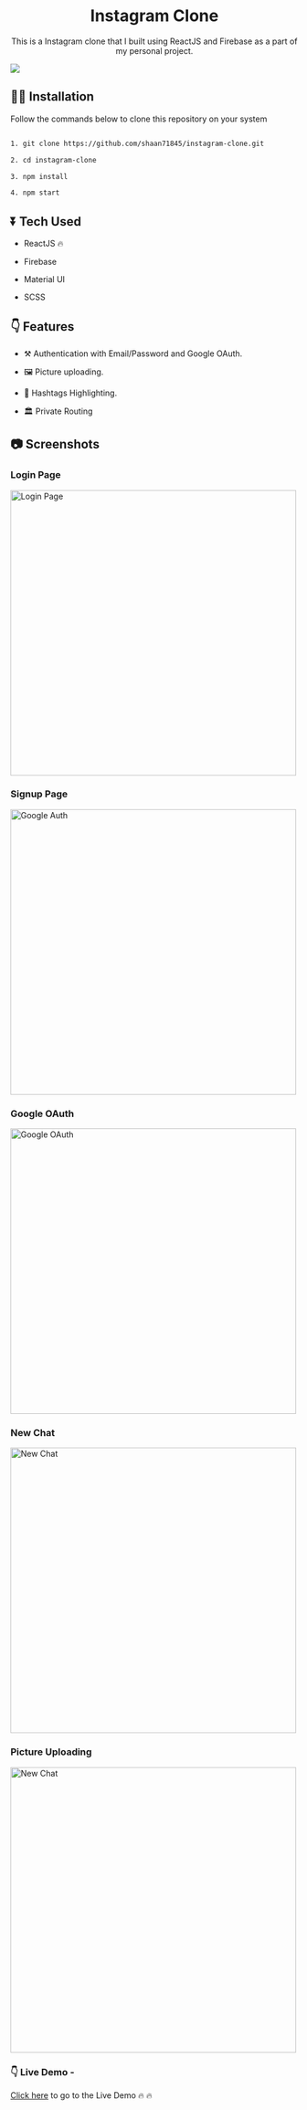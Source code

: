 <div>
	<h1 align="center"> Instagram Clone</h1>
	<p align="center">This is a Instagram clone that I built using ReactJS and Firebase as a part of my personal project.</p>
	<img src="https://cdn.sanity.io/images/izpqy9cv/production/51577cf63044f4b699fd1eb680d9c21e540f8d6f-1280x896.jpg" />
</div>

## 👩‍💻 Installation
Follow the commands below to clone this repository on your system

```bash

1. git clone https://github.com/shaan71845/instagram-clone.git

2. cd instagram-clone

3. npm install

4. npm start

```

  

## ⏬ Tech Used

* ReactJS 🔥

* Firebase

* Material UI

* SCSS

  
  

## 👇 Features

* ⚒ Authentication with Email/Password and Google OAuth.

* 🖼️ Picture uploading.

* 🌈 Hashtags Highlighting.
* 🏛️ Private Routing

  

## 📷 Screenshots


### Login Page
<img src="https://cdn.sanity.io/images/izpqy9cv/production/62b2209ff033b85f49402a84c6859f1111687a44-1320x744.png" width="500" title="Login Page"/>

  
### Signup Page

<img src="https://cdn.sanity.io/images/izpqy9cv/production/f8c488b574322d30f4bcdc97a443f9c9c6f0e83c-1319x743.png " width="500" title="Google Auth" />

  ### Google OAuth 

<img src="https://cdn.sanity.io/images/izpqy9cv/production/42a2a8b64596c4167c905aa7afb6c2a365279b76-1321x743.png" width="500" title="Google OAuth" />

### New Chat

<img src="https://user-images.githubusercontent.com/48273777/105491923-25678080-5cdd-11eb-910f-8e6d4476b398.png" width="500" title="New Chat" />

### Picture Uploading

<img src="https://cdn.sanity.io/images/izpqy9cv/production/4d6942cbaa0c72f4371431255c9ac50a3f3dd86b-1319x743.png" width="500" title="New Chat" />
  
  

### 👇 Live Demo - 
[Click here](https://instagram-c68d0.web.app/) to go to the Live Demo 🔥 🔥

